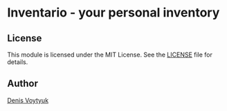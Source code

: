 # Inventario - your personal inventory

## License
This module is licensed under the MIT License. See the [LICENSE](LICENSE) file for details.

## Author

[Denis Voytyuk](https://github.com/denisvmedia)
